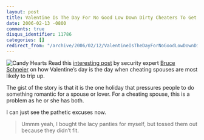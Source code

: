 ```yaml
---
layout: post
title: Valentine Is The Day For No Good Low Down Dirty Cheaters To Get Caught
date: 2006-02-13 -0800
comments: true
disqus_identifier: 11786
categories: []
redirect_from: "/archive/2006/02/12/ValentineIsTheDayForNoGoodLowDownDirtyCheatersToGetCaught.aspx/"
---
```


![Candy Hearts](http://haacked.com/images/CandyHearts.jpg) Read this
[interesting
post](http://www.schneier.com/blog/archives/2006/02/valentines_day.html "Valentine's Day Security")
by security expert [Bruce
Schneier](http://www.schneier.com/blog/ "Bruce Schneier Blog") on how
Valentine’s day is the day when cheating spouses are most likely to trip
up.

The gist of the story is that it is the one holiday that pressures
people to do something romantic for a spouse or lover. For a cheating
spouse, this is a problem as he or she has both.

I can just see the pathetic excuses now.

> Ummm yeah, I bought the lacy panties for myself, but tossed them out
> because they didn’t fit.

